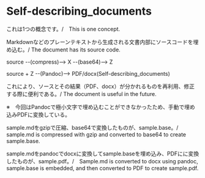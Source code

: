 # Self-describing_documents

これは1つの概念です。/　This is one concept.

Markdownなどのプレーンテキストから生成される文書内部にソースコードを埋め込む。/ The document has its source code.


source --(compress)--> X --(base64)--> Z

source + Z --(Pandoc)--> PDF/docx(Self-describing_documents)

これにより、ソースとその結果（PDF、docx）が分かれるものを再利用、修正する際に便利である。/ The document is useful in the future.

※　今回はPandocで極小文字で埋め込むことができなかったため、手動で埋め込みPDFに変換している。

sample.mdをgzipで圧縮、base64で変換したものが、sample.base。/　sample.md is compressed with gzip and converted to base64 to create sample.base.

sample.mdをpandocでdocxに変換してsample.baseを埋め込み、PDFにに変換したものが、sample.pdf。/　Sample.md is converted to docx using pandoc, sample.base is embedded, and then converted to PDF to create sample.pdf.
